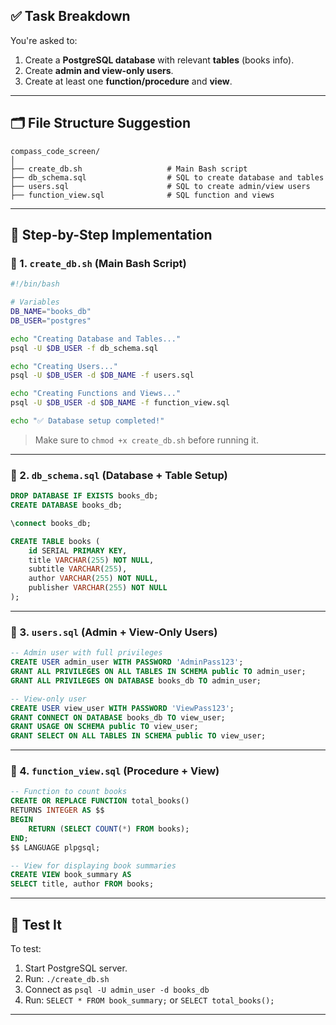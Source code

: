 ## ✅ Task Breakdown

You're asked to:
1. Create a **PostgreSQL database** with relevant **tables** (books info).
2. Create **admin and view-only users**.
3. Create at least one **function/procedure** and **view**.

---

## 🗂 File Structure Suggestion

```
compass_code_screen/
│
├── create_db.sh                   # Main Bash script
├── db_schema.sql                  # SQL to create database and tables
├── users.sql                      # SQL to create admin/view users
├── function_view.sql              # SQL function and views
```

---

## 🧠 Step-by-Step Implementation

### 🧾 1. `create_db.sh` (Main Bash Script)

```bash
#!/bin/bash

# Variables
DB_NAME="books_db"
DB_USER="postgres"

echo "Creating Database and Tables..."
psql -U $DB_USER -f db_schema.sql

echo "Creating Users..."
psql -U $DB_USER -d $DB_NAME -f users.sql

echo "Creating Functions and Views..."
psql -U $DB_USER -d $DB_NAME -f function_view.sql

echo "✅ Database setup completed!"
```

> Make sure to `chmod +x create_db.sh` before running it.

---

### 📘 2. `db_schema.sql` (Database + Table Setup)

```sql
DROP DATABASE IF EXISTS books_db;
CREATE DATABASE books_db;

\connect books_db;

CREATE TABLE books (
    id SERIAL PRIMARY KEY,
    title VARCHAR(255) NOT NULL,
    subtitle VARCHAR(255),
    author VARCHAR(255) NOT NULL,
    publisher VARCHAR(255) NOT NULL
);
```

---

### 👥 3. `users.sql` (Admin + View-Only Users)

```sql
-- Admin user with full privileges
CREATE USER admin_user WITH PASSWORD 'AdminPass123';
GRANT ALL PRIVILEGES ON ALL TABLES IN SCHEMA public TO admin_user;
GRANT ALL PRIVILEGES ON DATABASE books_db TO admin_user;

-- View-only user
CREATE USER view_user WITH PASSWORD 'ViewPass123';
GRANT CONNECT ON DATABASE books_db TO view_user;
GRANT USAGE ON SCHEMA public TO view_user;
GRANT SELECT ON ALL TABLES IN SCHEMA public TO view_user;
```

---

### 🧠 4. `function_view.sql` (Procedure + View)

```sql
-- Function to count books
CREATE OR REPLACE FUNCTION total_books()
RETURNS INTEGER AS $$
BEGIN
    RETURN (SELECT COUNT(*) FROM books);
END;
$$ LANGUAGE plpgsql;

-- View for displaying book summaries
CREATE VIEW book_summary AS
SELECT title, author FROM books;
```

---

## 🧪 Test It

To test:
1. Start PostgreSQL server.
2. Run: `./create_db.sh`
3. Connect as `psql -U admin_user -d books_db`
4. Run: `SELECT * FROM book_summary;` or `SELECT total_books();`

---
